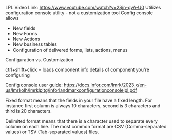 LPL
Video Link: https://www.youtube.com/watch?v=2Sjn-gvA-U0
Utilizes configuration console utility - not a customization tool
Config console allows

- New fields
- New Forms
- New Actions
- New business tables
- Configuration of delivered forms, lists, actions, menus

Configuration vs. Customization

ctrl+shift+click = loads component info details of component you're configuring

Config console user guide: https://docs.infor.com/lmrk/2023.x/en-us/lmrkolh/lmrklpltg/inforlandmarkconfigurationconsolelpl.pdf

<!-- FIXED WIDTH FILES VS. DELIMETED -->

Fixed format means that the fields in your file have a fixed length. For instance first column is always 10 characters, second is 3 characters and third is 20 characters.

Delimited format means that there is a character used to separate every column on each line. The most common format are CSV (Comma-separated values) or TSV (Tab-separated values) files.
